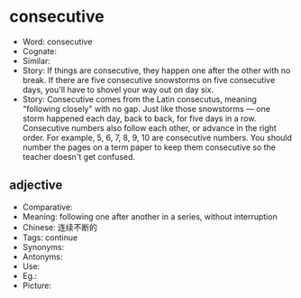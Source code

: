 # consecutive

- Word: consecutive
- Cognate: 
- Similar: 
- Story: If things are consecutive, they happen one after the other with no break. If there are five consecutive snowstorms on five consecutive days, you'll have to shovel your way out on day six.
- Story: Consecutive comes from the Latin consecutus, meaning "following closely" with no gap. Just like those snowstorms — one storm happened each day, back to back, for five days in a row. Consecutive numbers also follow each other, or advance in the right order. For example, 5, 6, 7, 8, 9, 10 are consecutive numbers. You should number the pages on a term paper to keep them consecutive so the teacher doesn't get confused.

## adjective

- Comparative: 
- Meaning: following one after another in a series, without interruption
- Chinese: 连续不断的
- Tags: continue
- Synonyms: 
- Antonyms: 
- Use: 
- Eg.: 
- Picture: 

